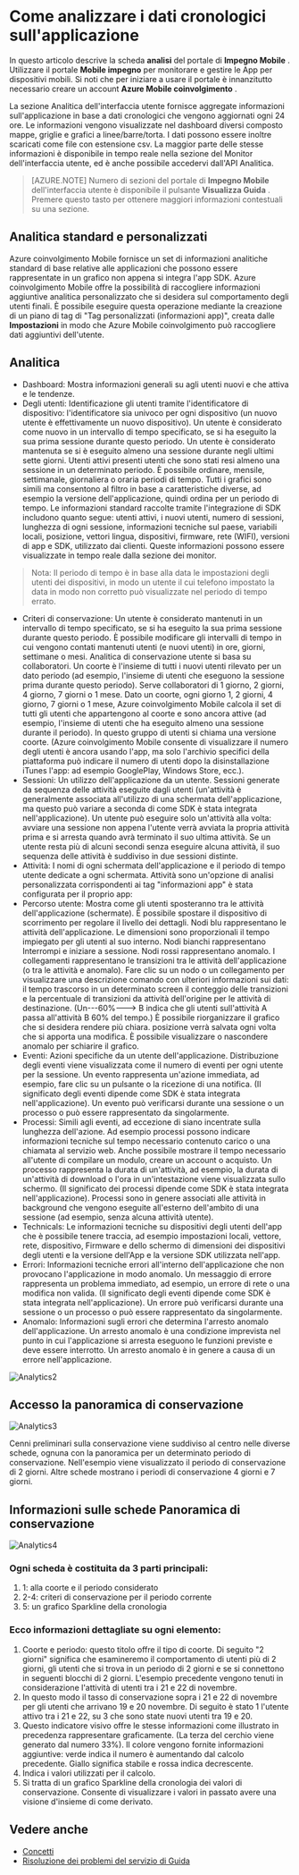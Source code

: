 <properties
   pageTitle="Interfaccia utente di Azure impegno per dispositivi mobili - Analitica"
   description="Informazioni su come analizzare i dati cronologici sull'applicazione con coinvolgimento di Azure Mobile"
   services="mobile-engagement"
   documentationCenter=""
   authors="piyushjo"
   manager="dwrede"
   editor=""/>

<tags
   ms.service="mobile-engagement"
   ms.devlang="na"
   ms.topic="article"
   ms.tgt_pltfrm="mobile-multiple"
   ms.workload="mobile"
   ms.date="08/19/2016"
   ms.author="piyushjo"/>

# <a name="how-to-analyze-historical-data-about-your-application"></a>Come analizzare i dati cronologici sull'applicazione

In questo articolo descrive la scheda **analisi** del portale di **Impegno Mobile** . Utilizzare il portale **Mobile impegno** per monitorare e gestire le App per dispositivi mobili. Si noti che per iniziare a usare il portale è innanzitutto necessario creare un account **Azure Mobile coinvolgimento** .


La sezione Analitica dell'interfaccia utente fornisce aggregate informazioni sull'applicazione in base a dati cronologici che vengono aggiornati ogni 24 ore. Le informazioni vengono visualizzate nel dashboard diversi composto mappe, griglie e grafici a linee/barre/torta. I dati possono essere inoltre scaricati come file con estensione csv. La maggior parte delle stesse informazioni è disponibile in tempo reale nella sezione del Monitor dell'interfaccia utente, ed è anche possibile accedervi dall'API Analitica.

>[AZURE.NOTE] Numero di sezioni del portale di **Impegno Mobile** dell'interfaccia utente è disponibile il pulsante **Visualizza Guida** . Premere questo tasto per ottenere maggiori informazioni contestuali su una sezione.

## <a name="standard-and-custom-analytics"></a>Analitica standard e personalizzati

Azure coinvolgimento Mobile fornisce un set di informazioni analitiche standard di base relative alle applicazioni che possono essere rappresentate in un grafico non appena si integra l'app SDK. Azure coinvolgimento Mobile offre la possibilità di raccogliere informazioni aggiuntive analitica personalizzato che si desidera sul comportamento degli utenti finali. È possibile eseguire questa operazione mediante la creazione di un piano di tag di "Tag personalizzati (informazioni app)", creata dalle **Impostazioni** in modo che Azure Mobile coinvolgimento può raccogliere dati aggiuntivi dell'utente.



## <a name="analytics"></a>Analitica
- Dashboard: Mostra informazioni generali su agli utenti nuovi e che attiva e le tendenze.
- Degli utenti: Identificazione gli utenti tramite l'identificatore di dispositivo: l'identificatore sia univoco per ogni dispositivo (un nuovo utente è effettivamente un nuovo dispositivo). Un utente è considerato come nuovo in un intervallo di tempo specificato, se si ha eseguito la sua prima sessione durante questo periodo. Un utente è considerato mantenuta se si è eseguito almeno una sessione durante negli ultimi sette giorni. Utenti attivi presenti utenti che sono stati resi almeno una sessione in un determinato periodo. È possibile ordinare, mensile, settimanale, giornaliera o oraria periodi di tempo. Tutti i grafici sono simili ma consentono al filtro in base a caratteristiche diverse, ad esempio la versione dell'applicazione, quindi ordina per un periodo di tempo. Le informazioni standard raccolte tramite l'integrazione di SDK includono quanto segue: utenti attivi, i nuovi utenti, numero di sessioni, lunghezza di ogni sessione, informazioni tecniche sul paese, variabili locali, posizione, vettori lingua, dispositivi, firmware, rete (WIFI), versioni di app e SDK, utilizzato dai clienti. Queste informazioni possono essere visualizzate in tempo reale dalla sezione dei monitor.

> Nota: Il periodo di tempo è in base alla data le impostazioni degli utenti dei dispositivi, in modo un utente il cui telefono impostato la data in modo non corretto può visualizzate nel periodo di tempo errato.

- Criteri di conservazione: Un utente è considerato mantenuti in un intervallo di tempo specificato, se si ha eseguito la sua prima sessione durante questo periodo. È possibile modificare gli intervalli di tempo in cui vengono contati mantenuti utenti (e nuovi utenti) in ore, giorni, settimane o mesi. Analitica di conservazione utente si basa su collaboratori. Un coorte è l'insieme di tutti i nuovi utenti rilevato per un dato periodo (ad esempio, l'insieme di utenti che eseguono la sessione prima durante questo periodo). Serve collaboratori di 1 giorno, 2 giorni, 4 giorno, 7 giorni o 1 mese. Dato un coorte, ogni giorno 1, 2 giorni, 4 giorno, 7 giorni o 1 mese, Azure coinvolgimento Mobile calcola il set di tutti gli utenti che appartengono al coorte e sono ancora attive (ad esempio, l'insieme di utenti che ha eseguito almeno una sessione durante il periodo). In questo gruppo di utenti si chiama una versione coorte. (Azure coinvolgimento Mobile consente di visualizzare il numero degli utenti è ancora usando l'app, ma solo l'archivio specifici della piattaforma può indicare il numero di utenti dopo la disinstallazione iTunes l'app: ad esempio GooglePlay, Windows Store, ecc.).
- Sessioni: Un utilizzo dell'applicazione da un utente. Sessioni generate da sequenza delle attività eseguite dagli utenti (un'attività è generalmente associata all'utilizzo di una schermata dell'applicazione, ma questo può variare a seconda di come SDK è stata integrata nell'applicazione). Un utente può eseguire solo un'attività alla volta: avviare una sessione non appena l'utente verrà avviata la propria attività prima e si arresta quando avrà terminato il suo ultima attività. Se un utente resta più di alcuni secondi senza eseguire alcuna attività, il suo sequenza delle attività è suddiviso in due sessioni distinte.
- Attività: I nomi di ogni schermata dell'applicazione e il periodo di tempo utente dedicate a ogni schermata. Attività sono un'opzione di analisi personalizzata corrispondenti ai tag "informazioni app" è stata configurata per il proprio app:
- Percorso utente: Mostra come gli utenti sposteranno tra le attività dell'applicazione (schermate). È possibile spostare il dispositivo di scorrimento per regolare il livello dei dettagli. Nodi blu rappresentano le attività dell'applicazione. Le dimensioni sono proporzionali il tempo impiegato per gli utenti al suo interno. Nodi bianchi rappresentano Interrompi e iniziare a sessione. Nodi rossi rappresentano anomalo. I collegamenti rappresentano le transizioni tra le attività dell'applicazione (o tra le attività e anomalo). Fare clic su un nodo o un collegamento per visualizzare una descrizione comando con ulteriori informazioni sui dati: il tempo trascorso in un determinato screen il conteggio delle transizioni e la percentuale di transizioni da attività dell'origine per le attività di destinazione. (Un---60%---> B indica che gli utenti sull'attività A passa all'attività B 60% del tempo.) È possibile riorganizzare il grafico che si desidera rendere più chiara. posizione verrà salvata ogni volta che si apporta una modifica. È possibile visualizzare o nascondere anomalo per schiarire il grafico.
- Eventi: Azioni specifiche da un utente dell'applicazione. Distribuzione degli eventi viene visualizzata come il numero di eventi per ogni utente per la sessione. Un evento rappresenta un'azione immediata, ad esempio, fare clic su un pulsante o la ricezione di una notifica. (Il significato degli eventi dipende come SDK è stata integrata nell'applicazione). Un evento può verificarsi durante una sessione o un processo o può essere rappresentato da singolarmente.
- Processi: Simili agli eventi, ad eccezione di siano incentrate sulla lunghezza dell'azione. Ad esempio processi possono indicare informazioni tecniche sul tempo necessario contenuto carico o una chiamata al servizio web. Anche possibile mostrare il tempo necessario all'utente di compilare un modulo, creare un account o acquisto. Un processo rappresenta la durata di un'attività, ad esempio, la durata di un'attività di download o l'ora in un'intestazione viene visualizzata sullo schermo. (Il significato dei processi dipende come SDK è stata integrata nell'applicazione). Processi sono in genere associati alle attività in background che vengono eseguite all'esterno dell'ambito di una sessione (ad esempio, senza alcuna attività utente).
- Technicals: Le informazioni tecniche su dispositivi degli utenti dell'app che è possibile tenere traccia, ad esempio impostazioni locali, vettore, rete, dispositivo, Firmware e dello schermo di dimensioni dei dispositivi degli utenti e la versione dell'App e la versione SDK utilizzata nell'app.
- Errori: Informazioni tecniche errori all'interno dell'applicazione che non provocano l'applicazione in modo anomalo. Un messaggio di errore rappresenta un problema immediato, ad esempio, un errore di rete o una modifica non valida. (Il significato degli eventi dipende come SDK è stata integrata nell'applicazione). Un errore può verificarsi durante una sessione o un processo o può essere rappresentato da singolarmente.
- Anomalo: Informazioni sugli errori che determina l'arresto anomalo dell'applicazione. Un arresto anomalo è una condizione imprevista nel punto in cui l'applicazione si arresta eseguono le funzioni previste e deve essere interrotto. Un arresto anomalo è in genere a causa di un errore nell'applicazione.

![Analytics2][11]

## <a name="accessing-the-retention-overview"></a>Accesso la panoramica di conservazione
![Analytics3][12]

Cenni preliminari sulla conservazione viene suddiviso al centro nelle diverse schede, ognuna con la panoramica per un determinato periodo di conservazione. Nell'esempio viene visualizzato il periodo di conservazione di 2 giorni. Altre schede mostrano i periodi di conservazione 4 giorni e 7 giorni.

## <a name="understanding-the-retention-overview-cards"></a>Informazioni sulle schede Panoramica di conservazione
![Analytics4][13]

### <a name="each-card-is-composed-of-3-main-parts"></a>Ogni scheda è costituita da 3 parti principali:
1. 1: alla coorte e il periodo considerato
2. 2-4: criteri di conservazione per il periodo corrente
3. 5: un grafico Sparkline della cronologia

### <a name="here-is-detailed-information-about-each-element"></a>Ecco informazioni dettagliate su ogni elemento:
1.    Coorte e periodo: questo titolo offre il tipo di coorte. Di seguito "2 giorni" significa che esamineremo il comportamento di utenti più di 2 giorni, gli utenti che si trova in un periodo di 2 giorni e se si connettono in seguenti blocchi di 2 giorni. L'esempio precedente vengono tenuti in considerazione l'attività di utenti tra i 21 e 22 di novembre.
2.    In questo modo il tasso di conservazione sopra i 21 e 22 di novembre per gli utenti che arrivano 19 e 20 novembre. Di seguito è stato 1 l'utente attivo tra i 21 e 22, su 3 che sono state nuovi utenti tra 19 e 20.
3.    Questo indicatore visivo offre le stesse informazioni come illustrato in precedenza rappresentare graficamente. (La terza del cerchio viene generato dal numero 33%). Il colore vengono fornite informazioni aggiuntive: verde indica il numero è aumentando dal calcolo precedente. Giallo significa stabile e rossa indica decrescente.
4.    Indica i valori utilizzati per il calcolo.
5.    Si tratta di un grafico Sparkline della cronologia dei valori di conservazione. Consente di visualizzare i valori in passato avere una visione d'insieme di come derivato.


## <a name="see-also"></a>Vedere anche

- [Concetti][Link 6]
- [Risoluzione dei problemi del servizio di Guida][Link 24]

<!--Image references-->
[1]: ./media/mobile-engagement-user-interface-navigation/navigation1.png
[2]: ./media/mobile-engagement-user-interface-home/home1.png
[3]: ./media/mobile-engagement-user-interface-home/home2.png
[4]: ./media/mobile-engagement-user-interface-home/home3.png
[5]: ./media/mobile-engagement-user-interface-home/home4.png
[6]: ./media/mobile-engagement-user-interface-home/home5.png
[7]: ./media/mobile-engagement-user-interface-my-account/myaccount1.png
[8]: ./media/mobile-engagement-user-interface-my-account/myaccount2.png
[9]: ./media/mobile-engagement-user-interface-my-account/myaccount3.png
[10]: ./media/mobile-engagement-user-interface-analytics/analytics1.png
[11]: ./media/mobile-engagement-user-interface-analytics/analytics2.png
[12]: ./media/mobile-engagement-user-interface-analytics/analytics3.png
[13]: ./media/mobile-engagement-user-interface-analytics/analytics4.png
[14]: ./media/mobile-engagement-user-interface-monitor/monitor1.png
[15]: ./media/mobile-engagement-user-interface-monitor/monitor2.png
[16]: ./media/mobile-engagement-user-interface-monitor/monitor3.png
[17]: ./media/mobile-engagement-user-interface-monitor/monitor4.png
[18]: ./media/mobile-engagement-user-interface-reach/reach1.png
[19]: ./media/mobile-engagement-user-interface-reach/reach2.png
[20]: ./media/mobile-engagement-user-interface-reach-campaign/Reach-Campaign1.png
[21]: ./media/mobile-engagement-user-interface-reach-campaign/Reach-Campaign2.png
[22]: ./media/mobile-engagement-user-interface-reach-campaign/Reach-Campaign3.png
[23]: ./media/mobile-engagement-user-interface-reach-campaign/Reach-Campaign4.png
[24]: ./media/mobile-engagement-user-interface-reach-campaign/Reach-Campaign5.png
[25]: ./media/mobile-engagement-user-interface-reach-campaign/Reach-Campaign6.png
[26]: ./media/mobile-engagement-user-interface-reach-campaign/Reach-Campaign7.png
[27]: ./media/mobile-engagement-user-interface-reach-campaign/Reach-Campaign8.png
[28]: ./media/mobile-engagement-user-interface-reach-campaign/Reach-Campaign9.png
[29]: ./media/mobile-engagement-user-interface-reach-criterion/Reach-Criterion1.png
[30]: ./media/mobile-engagement-user-interface-reach-content/Reach-Content1.png
[31]: ./media/mobile-engagement-user-interface-reach-content/Reach-Content2.png
[32]: ./media/mobile-engagement-user-interface-reach-content/Reach-Content3.png
[33]: ./media/mobile-engagement-user-interface-reach-content/Reach-Content4.png
[34]: ./media/mobile-engagement-user-interface-dashboard/dashboard1.png
[35]: ./media/mobile-engagement-user-interface-segments/segments1.png
[36]: ./media/mobile-engagement-user-interface-segments/segments2.png
[37]: ./media/mobile-engagement-user-interface-segments/segments3.png
[38]: ./media/mobile-engagement-user-interface-segments/segments4.png
[39]: ./media/mobile-engagement-user-interface-segments/segments5.png
[40]: ./media/mobile-engagement-user-interface-segments/segments6.png
[41]: ./media/mobile-engagement-user-interface-segments/segments7.png
[42]: ./media/mobile-engagement-user-interface-segments/segments8.png
[43]: ./media/mobile-engagement-user-interface-segments/segments9.png
[44]: ./media/mobile-engagement-user-interface-segments/segments10.png
[45]: ./media/mobile-engagement-user-interface-segments/segments11.png
[46]: ./media/mobile-engagement-user-interface-settings/settings1.png
[47]: ./media/mobile-engagement-user-interface-settings/settings2.png
[48]: ./media/mobile-engagement-user-interface-settings/settings3.png
[49]: ./media/mobile-engagement-user-interface-settings/settings4.png
[50]: ./media/mobile-engagement-user-interface-settings/settings5.png
[51]: ./media/mobile-engagement-user-interface-settings/settings6.png
[52]: ./media/mobile-engagement-user-interface-settings/settings7.png
[53]: ./media/mobile-engagement-user-interface-settings/settings8.png
[54]: ./media/mobile-engagement-user-interface-settings/settings9.png
[55]: ./media/mobile-engagement-user-interface-settings/settings10.png
[56]: ./media/mobile-engagement-user-interface-settings/settings11.png
[57]: ./media/mobile-engagement-user-interface-settings/settings12.png
[58]: ./media/mobile-engagement-user-interface-settings/settings13.png

<!--Link references-->
[Link 1]: mobile-engagement-user-interface.md
[Link 2]: mobile-engagement-troubleshooting-guide.md
[Link 3]: mobile-engagement-how-tos.md
[Link 4]: http://go.microsoft.com/fwlink/?LinkID=525553
[Link 5]: http://go.microsoft.com/fwlink/?LinkID=525554
[Link 6]: http://go.microsoft.com/fwlink/?LinkId=525555
[Link 7]: https://account.windowsazure.com/PreviewFeatures
[Link 8]: https://social.msdn.microsoft.com/Forums/azure/home?forum=azuremobileengagement
[Link 9]: http://azure.microsoft.com/services/mobile-engagement/
[Link 10]: http://azure.microsoft.com/documentation/services/mobile-engagement/
[Link 11]: http://azure.microsoft.com/pricing/details/mobile-engagement/
[Link 12]: mobile-engagement-user-interface-navigation.md
[Link 13]: mobile-engagement-user-interface-home.md
[Link 14]: mobile-engagement-user-interface-my-account.md
[Link 15]: mobile-engagement-user-interface-analytics.md
[Link 16]: mobile-engagement-user-interface-monitor.md
[Link 17]: mobile-engagement-user-interface-reach.md
[Link 18]: mobile-engagement-user-interface-segments.md
[Link 19]: mobile-engagement-user-interface-dashboard.md
[Link 20]: mobile-engagement-user-interface-settings.md
[Link 21]: mobile-engagement-troubleshooting-guide-analytics.md
[Link 22]: mobile-engagement-troubleshooting-guide-apis.md
[Link 23]: mobile-engagement-troubleshooting-guide-push-reach.md
[Link 24]: mobile-engagement-troubleshooting-guide-service.md
[Link 25]: mobile-engagement-troubleshooting-guide-sdk.md
[Link 26]: mobile-engagement-troubleshooting-guide-sr-info.md
[Link 27]: ../mobile-engagement-how-tos-first-push.md
[Link 28]: ../mobile-engagement-how-tos-test-campaign.md
[Link 29]: ../mobile-engagement-how-tos-personalize-push.md
[Link 30]: ../mobile-engagement-how-tos-differentiate-push.md
[Link 31]: ../mobile-engagement-how-tos-schedule-campaign.md
[Link 32]: ../mobile-engagement-how-tos-text-view.md
[Link 33]: ../mobile-engagement-how-tos-web-view.md

